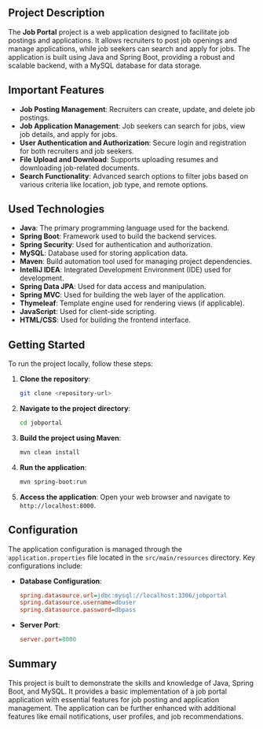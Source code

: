 ## Project Description

The **Job Portal** project is a web application designed to facilitate job postings and applications. It allows recruiters to post job openings and manage applications, while job seekers can search and apply for jobs. The application is built using Java and Spring Boot, providing a robust and scalable backend, with a MySQL database for data storage.

## Important Features

- **Job Posting Management**: Recruiters can create, update, and delete job postings.
- **Job Application Management**: Job seekers can search for jobs, view job details, and apply for jobs.
- **User Authentication and Authorization**: Secure login and registration for both recruiters and job seekers.
- **File Upload and Download**: Supports uploading resumes and downloading job-related documents.
- **Search Functionality**: Advanced search options to filter jobs based on various criteria like location, job type, and remote options.

## Used Technologies

- **Java**: The primary programming language used for the backend.
- **Spring Boot**: Framework used to build the backend services.
- **Spring Security**: Used for authentication and authorization.
- **MySQL**: Database used for storing application data.
- **Maven**: Build automation tool used for managing project dependencies.
- **IntelliJ IDEA**: Integrated Development Environment (IDE) used for development.
- **Spring Data JPA**: Used for data access and manipulation.
- **Spring MVC**: Used for building the web layer of the application.
- **Thymeleaf**: Template engine used for rendering views (if applicable).
- **JavaScript**: Used for client-side scripting.
- **HTML/CSS**: Used for building the frontend interface.

## Getting Started

To run the project locally, follow these steps:

1. **Clone the repository**:
   ```sh
   git clone <repository-url>
   ```

2. **Navigate to the project directory**:
   ```sh
   cd jobportal
   ```

3. **Build the project using Maven**:
   ```sh
   mvn clean install
   ```

4. **Run the application**:
   ```sh
   mvn spring-boot:run
   ```

5. **Access the application**:
   Open your web browser and navigate to `http://localhost:8000`.

## Configuration

The application configuration is managed through the `application.properties` file located in the `src/main/resources` directory. Key configurations include:

- **Database Configuration**:
  ```ini
  spring.datasource.url=jdbc:mysql://localhost:3306/jobportal
  spring.datasource.username=dbuser
  spring.datasource.password=dbpass
  ```

- **Server Port**:
  ```ini
  server.port=8000
  ```

## Summary
This project is built to demonstrate the skills and knowledge of Java, Spring Boot, and MySQL.
It provides a basic implementation of a job portal application with essential features for job posting and application management.
The application can be further enhanced with additional features like email notifications, user profiles, and job recommendations.
